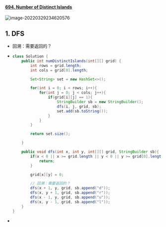 #### [694. Number of Distinct Islands](https://leetcode-cn.com/problems/number-of-distinct-islands/)

![image-20220329234620576](https://raw.githubusercontent.com/TWDH/Leetcode-From-Zero/pictures/img/image-20220329234620576.png)

## 1. DFS

- 回溯：需要返回的？

- ```java
  class Solution {
      public int numDistinctIslands(int[][] grid) {
          int rows = grid.length;
          int cols = grid[0].length;
  
          Set<String> set = new HashSet<>();
  
          for(int i = 0; i < rows; i++){
              for(int j = 0; j < cols; j++){
                  if(grid[i][j] == 1){
                      StringBuilder sb = new StringBuilder();
                      dfs(i, j, grid, sb);
                      set.add(sb.toString());
                  }
              }
          }
  
          return set.size();
  
      }
  
      public void dfs(int x, int y, int[][] grid, StringBuilder sb){
          if(x < 0 || x >= grid.length || y < 0 || y >= grid[0].length || grid[x][y] == 0){
              return;
          }
  
          grid[x][y] = 0;
  
          // 回溯：需要返回的？
          dfs(x + 1, y, grid, sb.append("d"));
          dfs(x, y + 1, grid, sb.append("r"));
          dfs(x - 1, y, grid, sb.append("u"));
          dfs(x, y - 1, grid, sb.append("l"));
      }
  }
  ```

- 